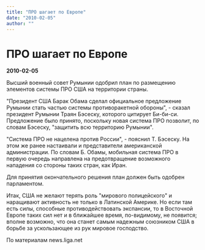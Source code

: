 ```yaml
---
title: "ПРО шагает по Европе"
date: "2010-02-05"
author: ""
---
```


# ПРО шагает по Европе

**2010-02-05** 

Высший военный совет Румынии одобрил план по размещению элементов системы ПРО США на территории страны.

"Президент США Барак Обама сделал официальное предложение Румынии стать частью системы противоракетной обороны", - сказал президент Румынии Траян Бэсеску, которого цитирует Би-би-си. Предложение было принято, поскольку новая система ПРО позволит, по словам Бэсеску, "защитить всю территорию Румынии".

"Система ПРО не нацелена против России", - пояснил Т. Бэсеску. На этом же ранее настаивали и представители американской администрации. По словам Б. Обамы, мобильная система ПРО в первую очередь направлена на предотвращение возможного нападения со стороны таких стран, как Иран.

Для принятия окончательного решения план должен быть одобрен парламентом.

Итак, США не желают терять роль "мирового полицейского" и наращивают активность не только в Латинской Америке. Но если там есть силы, способные противодействовать экспансии, то в Восточной Европе таких сил нет и в ближайшее время, по-видимому, не появится; вполне возможно, что она станет самым надежным союзником США в борьбе за ускользающее из рук мировое господство.

По материалам news.liga.net